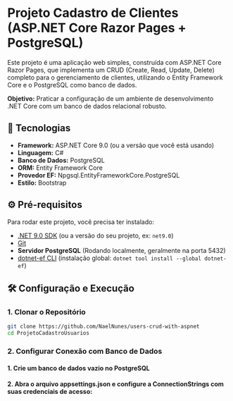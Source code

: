 # Projeto Cadastro de Clientes (ASP.NET Core Razor Pages + PostgreSQL)

Este projeto é uma aplicação web simples, construída com ASP.NET Core Razor Pages, que implementa um CRUD (Create, Read, Update, Delete) completo para o gerenciamento de clientes, utilizando o Entity Framework Core e o PostgreSQL como banco de dados.

**Objetivo:** Praticar a configuração de um ambiente de desenvolvimento .NET Core com um banco de dados relacional robusto.

## 🚀 Tecnologias

* **Framework:** ASP.NET Core 9.0 (ou a versão que você está usando)
* **Linguagem:** C#
* **Banco de Dados:** PostgreSQL
* **ORM:** Entity Framework Core
* **Provedor EF:** Npgsql.EntityFrameworkCore.PostgreSQL
* **Estilo:** Bootstrap

## ⚙️ Pré-requisitos

Para rodar este projeto, você precisa ter instalado:

* [.NET 9.0 SDK](https://dotnet.microsoft.com/download) (ou a versão do seu projeto, ex: `net9.0`)
* [Git](https://git-scm.com/downloads)
* **Servidor PostgreSQL** (Rodando localmente, geralmente na porta 5432)
* [dotnet-ef CLI](https://docs.microsoft.com/en-us/ef/core/cli/dotnet) (instalação global: `dotnet tool install --global dotnet-ef`)

## 🛠️ Configuração e Execução

### 1. Clonar o Repositório

```bash
git clone https://github.com/NaelNunes/users-crud-with-aspnet
cd ProjetoCadastroUsuarios
```

### 2. Configurar Conexão com Banco de Dados

#### 1. Crie um banco de dados vazio no PostgreSQL
#### 2. Abra o arquivo appsettings.json e configure a ConnectionStrings com suas credenciais de acesso:


